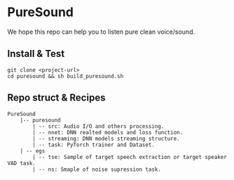 # PureSound
We hope this repo can help you to listen pure clean voice/sound.

## Install & Test
    git clone <project-url>
    cd puresound && sh build_puresound.sh

## Repo struct & Recipes

    PureSound
        |-- puresound
            | -- src: Audio I/O and others processing.
            | -- nnet: DNN realted models and loss function.
            | -- streaming: DNN models streaming structure.
            | -- task: PyTorch trainer and Dataset.
        | -- egs
            | -- tse: Sample of target speech extraction or target speaker VAD task.
            | -- ns: Smaple of noise supression task.